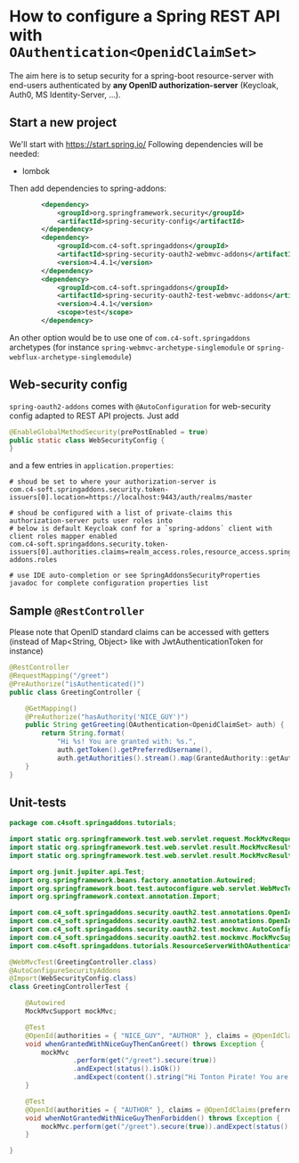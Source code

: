 # How to configure a Spring REST API with `OAuthentication<OpenidClaimSet>`

The aim here is to setup security for a spring-boot resource-server with end-users authenticated by **any OpenID authorization-server** (Keycloak, Auth0, MS Identity-Server, ...).

## Start a new project
We'll start with https://start.spring.io/
Following dependencies will be needed:
- lombok

Then add dependencies to spring-addons:
```xml
		<dependency>
			<groupId>org.springframework.security</groupId>
			<artifactId>spring-security-config</artifactId>
		</dependency>
		<dependency>
			<groupId>com.c4-soft.springaddons</groupId>
			<artifactId>spring-security-oauth2-webmvc-addons</artifactId>
			<version>4.4.1</version>
		</dependency>
		<dependency>
			<groupId>com.c4-soft.springaddons</groupId>
			<artifactId>spring-security-oauth2-test-webmvc-addons</artifactId>
			<version>4.4.1</version>
			<scope>test</scope>
		</dependency>
```

An other option would be to use one of `com.c4-soft.springaddons` archetypes (for instance `spring-webmvc-archetype-singlemodule` or `spring-webflux-archetype-singlemodule`)


## Web-security config
`spring-oauth2-addons` comes with `@AutoConfiguration` for web-security config adapted to REST API projects. Just add 
```java
@EnableGlobalMethodSecurity(prePostEnabled = true)
public static class WebSecurityConfig {
}
```
and a few entries in `application.properties`:
```properties
# shoud be set to where your authorization-server is
com.c4-soft.springaddons.security.token-issuers[0].location=https://localhost:9443/auth/realms/master

# shoud be configured with a list of private-claims this authorization-server puts user roles into
# below is default Keycloak conf for a `spring-addons` client with client roles mapper enabled
com.c4-soft.springaddons.security.token-issuers[0].authorities.claims=realm_access.roles,resource_access.spring-addons.roles

# use IDE auto-completion or see SpringAddonsSecurityProperties javadoc for complete configuration properties list
```

## Sample `@RestController`
Please note that OpenID standard claims can be accessed with getters (instead of Map<String, Object> like with JwtAuthenticationToken for instance)
``` java
@RestController
@RequestMapping("/greet")
@PreAuthorize("isAuthenticated()")
public class GreetingController {

	@GetMapping()
	@PreAuthorize("hasAuthority('NICE_GUY')")
	public String getGreeting(OAuthentication<OpenidClaimSet> auth) {
		return String.format(
			"Hi %s! You are granted with: %s.",
			auth.getToken().getPreferredUsername(),
			auth.getAuthorities().stream().map(GrantedAuthority::getAuthority).collect(Collectors.joining(", ", "[", "]")));
	}
}
```

## Unit-tests
```java
package com.c4soft.springaddons.tutorials;

import static org.springframework.test.web.servlet.request.MockMvcRequestBuilders.get;
import static org.springframework.test.web.servlet.result.MockMvcResultMatchers.content;
import static org.springframework.test.web.servlet.result.MockMvcResultMatchers.status;

import org.junit.jupiter.api.Test;
import org.springframework.beans.factory.annotation.Autowired;
import org.springframework.boot.test.autoconfigure.web.servlet.WebMvcTest;
import org.springframework.context.annotation.Import;

import com.c4_soft.springaddons.security.oauth2.test.annotations.OpenIdClaims;
import com.c4_soft.springaddons.security.oauth2.test.annotations.OpenId;
import com.c4_soft.springaddons.security.oauth2.test.mockmvc.AutoConfigureSecurityAddons;
import com.c4_soft.springaddons.security.oauth2.test.mockmvc.MockMvcSupport;
import com.c4soft.springaddons.tutorials.ResourceServerWithOAuthenticationApplication.WebSecurityConfig;

@WebMvcTest(GreetingController.class)
@AutoConfigureSecurityAddons
@Import(WebSecurityConfig.class)
class GreetingControllerTest {

	@Autowired
	MockMvcSupport mockMvc;

	@Test
	@OpenId(authorities = { "NICE_GUY", "AUTHOR" }, claims = @OpenIdClaims(preferredUsername = "Tonton Pirate"))
	void whenGrantedWithNiceGuyThenCanGreet() throws Exception {
		mockMvc
				.perform(get("/greet").secure(true))
				.andExpect(status().isOk())
				.andExpect(content().string("Hi Tonton Pirate! You are granted with: [NICE_GUY, AUTHOR]."));
	}

	@Test
	@OpenId(authorities = { "AUTHOR" }, claims = @OpenIdClaims(preferredUsername = "Tonton Pirate"))
	void whenNotGrantedWithNiceGuyThenForbidden() throws Exception {
		mockMvc.perform(get("/greet").secure(true)).andExpect(status().isForbidden());
	}

}
```
